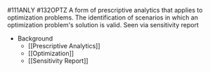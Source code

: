 #111ANLY #132OPTZ 
A form of prescriptive analytics that applies to optimization problems. The identification of scenarios in which an optimization problem's solution is valid. Seen via sensitivity report

- Background
	- [[Prescriptive Analytics]]
	- [[Optimization]]
	- [[Sensitivity Report]]